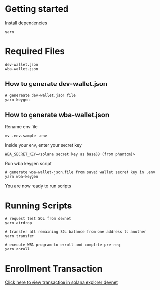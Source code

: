 # Getting started
Install dependencies
```
yarn
```
# Required Files
```
dev-wallet.json
wba-wallet.json
```

## How to generate dev-wallet.json
```
# genereate dev-wallet.json file
yarn keygen
```
## How to generate wba-wallet.json
Rename env file
```
mv .env.sample .env
```
Inside your env, enter your secret key
```env
WBA_SECRET_KEY=<solana secret key as base58 (from phantom)>
```
Run wba keygen script
```
# generate wba-wallet-json.file from saved wallet secret key in .env
yarn wba-keygen
```

You are now ready to run scripts

# Running Scripts
```
# request test SOL from devnet
yarn airdrop

# transfer all remaining SOL balance from one address to another
yarn transfer

# execute WBA program to enroll and complete pre-req
yarn enroll
```

# Enrollment Transaction
[Click here to view transaction in solana explorer devnet](https://explorer.solana.com/tx/5xRGZUBRjqVVu3UrCCVPM2jA6PR8d2j8UDQ6sGGzV1kTsBQQm3D28ngs5372j1ZtoQDT2rppfUDKYJQyrduB1f5j?cluster=devnet)
